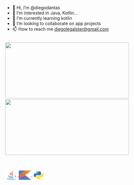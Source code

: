 - 👋 Hi, I’m @diegodantas
- 👀 I’m interested in Java, Kotlin...
- 🌱 I’m currently learning kotlin
- 💞️ I’m looking to collaborate on app projects
- 📫 How to reach me diegolegalster@gmail.com

##

<div>
  <a href="https://github.com/diegodantas">
  <img height="180em" width="400" src="https://github-readme-stats.vercel.app/api?username=diegodantas&show_icons=true&theme=dracula&include_all_commits=true&count_private=false"/>
  <img height="180em" width="400" src="https://github-readme-stats.vercel.app/api/top-langs/?username=diegodantas&layout=compact&langs_count=7&theme=dracula"/>
</div>
  
##
  
<div style="display: inline_block"><br>
  <img align="center" alt="Diego-Java" height="30" width="40" src="https://raw.githubusercontent.com/devicons/devicon/master/icons/java/java-original.svg">
  <img align="center" alt="Diego-Java" height="30" width="40" src="https://raw.githubusercontent.com/devicons/devicon/master/icons/kotlin/kotlin-original.svg">
    <img align="center" alt="Diego-Java" height="30" width="40" src="https://raw.githubusercontent.com/devicons/devicon/master/icons/python/python-original.svg">
</div>

